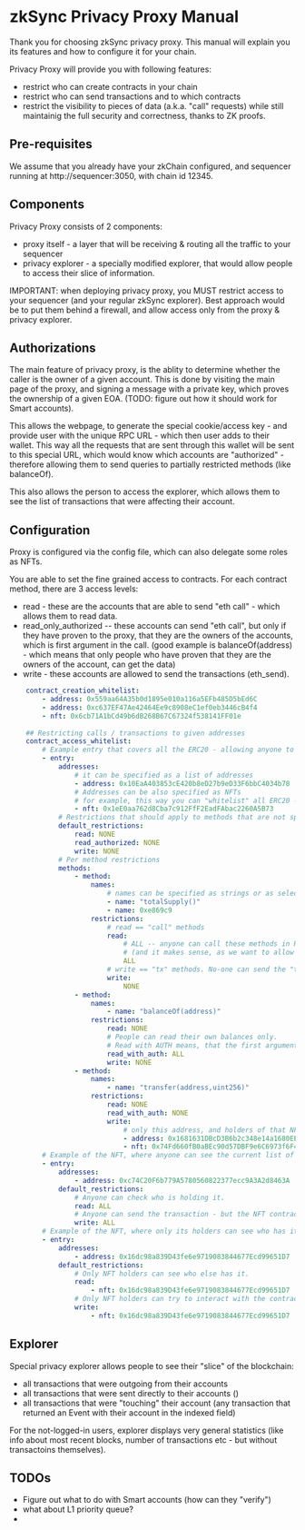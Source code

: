 # zkSync Privacy Proxy Manual

Thank you for choosing zkSync privacy proxy. This manual will explain you its features and how to configure it for your chain.

Privacy Proxy will provide you with following features:
* restrict who can create contracts in your chain
* restrict who can send transactions and to which contracts
* restrict the visibility to pieces of data (a.k.a. "call" requests)
while still maintainig the full security and correctness, thanks to ZK proofs.



## Pre-requisites

We assume that you already have your zkChain configured, and sequencer running at http://sequencer:3050, with chain id 12345.


## Components

Privacy Proxy consists of 2 components:
* proxy itself - a layer that will be receiving & routing all the traffic to your sequencer
* privacy explorer - a specially modified explorer, that would allow people to access their slice of information.

IMPORTANT: when deploying privacy proxy, you MUST restrict access to your sequencer (and your regular zkSync explorer). Best approach would be to put them behind a firewall, and allow access only from the proxy & privacy explorer.


## Authorizations

The main feature of privacy proxy, is the ablity to determine whether the caller is the owner of a given account. This is done by visiting the main page of the proxy, and signing a message with a private key, which proves the ownership of a given EOA.
(TODO: figure out how it should work for Smart accounts).

This allows the webpage, to generate the special cookie/access key - and provide user with the unique RPC URL - which then user adds to their wallet.
This way all the requests that are sent through this wallet will be sent to this special URL, which would know which accounts are "authorized" - therefore allowing them to send queries to partially restricted methods (like balanceOf).

This also allows the person to access the explorer, which allows them to see the list of transactions that were affecting their account.


## Configuration

Proxy is configured via the config file, which can also delegate some roles as NFTs.

You are able to set the fine grained access to contracts. For each contract method, there are 3 access levels:
* read - these are the accounts that are able to send "eth call" - which allows them to read data.
* read_only_authorized -- these accounts can send "eth call", but only if they have proven to the proxy, that they are the owners of the accounts, which is first argument in the call. (good example is balanceOf(address) - which means that only people who have proven that they are the owners of the account, can get the data)
* write - these accounts are allowed to send the transactions (eth_send).


```yaml
    contract_creation_whitelist:
        - address: 0x559aa64A35b0d1895e010a116a5EFb485D5bEd6C
        - address: 0xc637EF47Ae42464Ee9c8908eC1ef0eb3446cB4f4
        - nft: 0x6cb71A1bCd49b6dB268B67C67324f538141FF01e
    
    ## Restricting calls / transactions to given addresses
    contract_access_whitelist:
        # Example entry that covers all the ERC20 - allowing anyone to check only their own balance, and restricting transfers to subset of people that are holding a given nft.
        - entry:
            addresses:
                # it can be specified as a list of addresses
                - address: 0x10EaA403853cE420b8eD27b9eD33F6bbC4034b78
                # Addresses can be also specified as NFTs
                # for example, this way you can "whitelist" all ERC20 - by giving their accounts this NFT.
                - nft: 0x1eE0aa762d8Cba7c912FfF2EadFAbac2260A5B73
            # Restrictions that should apply to methods that are not specified below.
            default_restrictions:
                read: NONE
                read_authorized: NONE
                write: NONE
            # Per method restrictions
            methods:
                - method:
                    names:
                        # names can be specified as strings or as selectors
                        - name: "totalSupply()"
                        - name: 0xe869c9
                    restrictions:
                        # read == "call" methods
                        read:
                            # ALL -- anyone can call these methods in READ mode.
                            # (and it makes sense, as we want to allow people to see total supply)
                            ALL
                        # write == "tx" methods. No-one can send the "trasaction".
                        write:
                            NONE
                - method:
                    names:
                        - name: "balanceOf(address)"
                    restrictions:
                        read: NONE
                        # People can read their own balances only.
                        # Read with AUTH means, that the first argument (address) must match the cookie.
                        read_with_auth: ALL
                        write: NONE
                - method:
                    names:
                        - name: "transfer(address,uint256)"
                    restrictions:
                        read: NONE
                        read_with_auth: NONE
                        write:
                            # only this address, and holders of that NFT can transfer this ERC20.
                            - address: 0x1681631DBcD3B6b2c348e14a1680EED0354953ea
                            - nft: 0x74Fd660fB0aBEc90d57DBF9e6C6973f6F4f86E7e
        # Example of the NFT, where anyone can see the current list of holders.
        - entry:
            addresses: 
                - address: 0xc74C20F6b779A5780560822377ecc9A3A2d8463A
            default_restrictions:
                # Anyone can check who is holding it.
                read: ALL
                # Anyone can send the transaction - but the NFT contract itself would do validity checks.
                write: ALL
        # Example of the NFT, where only its holders can see who has it.
        - entry:
            addresses: 
                - address: 0x16dc98a839D43fe6e9719083844677Ecd99651D7
            default_restrictions:
                # Only NFT holders can see who else has it.
                read: 
                    - nft: 0x16dc98a839D43fe6e9719083844677Ecd99651D7
                # Only NFT holders can try to interact with the contract.
                write: 
                    - nft: 0x16dc98a839D43fe6e9719083844677Ecd99651D7
```


## Explorer

Special privacy explorer allows people to see their "slice" of the blockchain:
* all transactions that were outgoing from their accounts
* all transactions that were sent directly to their accounts ()
* all transactions that were "touching" their account (any transaction that returned an Event with their account in the indexed field)

For the not-logged-in users, explorer displays very general statistics (like info about most recent blocks, number of transactions etc - but without transactoins themselves).



## TODOs

* Figure out what to do with Smart accounts (how can they "verify")
* what about L1 priority queue?
* 